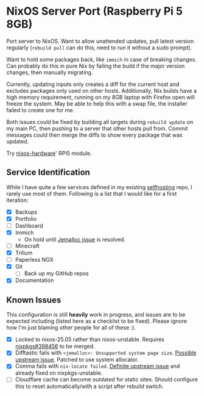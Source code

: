 # NixOS Server Port (Raspberry Pi 5 8GB)

Port server to NixOS. Want to allow unattended updates, pull latest version
regularly (`rebuild pull` can do this, need to run it without a sudo prompt).

Want to hold some packages back, like `immich` in case of breaking changes. Can
probably do this in pure Nix by failing the build if the major version changes,
then manually migrating.

Currently, updating inputs only creates a diff for the current host and excludes
packages only used on other hosts. Additionally, Nix builds have a high memory
requirement, running on my 8GB laptop with Firefox open will freeze the system.
May be able to help this with a swap file, the installer failed to create one
for me.

Both issues could be fixed by building all targets during `rebuild update` on my
main PC, then pushing to a server that other hosts pull from. Commit messages
could then merge the diffs to show every package that was updated.

Try [nixos-hardware](https://github.com/NixOS/nixos-hardware)' RPI5 module.

## Service Identification

While I have quite a few services defined in my existing
[selfhosting](https://github.com/kieranknowles1/selfhosting) repo, I rarely use
most of them. Following is a list that I would like for a first iteration:

- [x] Backups
- [x] Portfolio
- [ ] Dashboard
- [x] Immich
  - On hold until
    [Jemalloc issue](https://github.com/nvmd/nixos-raspberrypi/issues/64) is
    resolved.
- [ ] Minecraft
- [x] Trilium
- [ ] Paperless NGX
- [x] Git
  - [ ] Back up my GitHub repos
- [x] Documentation

## Known Issues

This configuration is still **heavily** work in progress, and issues are to be
expected including (listed here as a checklist to be fixed). Please ignore how
I'm just blaming other people for all of these :).

- [x] Locked to nixos-25.05 rather than nixos-unstable. Requires
      [nixpkgs#398456](https://github.com/NixOS/nixpkgs/pull/398456) to be
      merged.
- [x] Difftastic fails with `<jemalloc>: Unsupported system page size`.
      [Possible upstream issue](https://github.com/nvmd/nixos-raspberrypi/issues/64).
      Patched to use system allocator.
- [x] Comma fails with `nix-locate failed`.
      [Definite upstream issue](https://github.com/nix-community/comma/pull/103)
      and already fixed on nixpkgs-unstable.
- [ ] Cloudflare cache can become outdated for static sites. Should configure
      this to reset automatically/with a script after rebuild switch.
